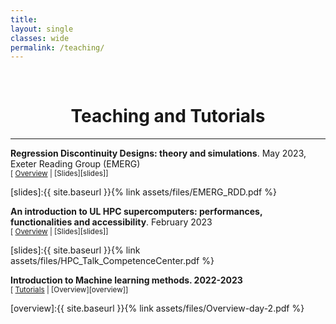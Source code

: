 ```yaml
---
title: 
layout: single
classes: wide
permalink: /teaching/
---
```

<br/> 

<!-- Google Tag Manager (noscript) -->
<noscript><iframe src="https://www.googletagmanager.com/ns.html?id=GTM-PNS829G"
height="0" width="0" style="display:none;visibility:hidden"></iframe></noscript>
<!-- End Google Tag Manager (noscript) -->

# <center> Teaching and Tutorials </center>
- - -
**Regression Discontinuity Designs: theory and simulations**. May 2023, Exeter Reading Group (EMERG) <br/>
<small>[ <a href="#/" onclick="visib('abstractRDD')">Overview</a> | [Slides][slides]]</small>

<div id="abstractRDD" style="display: none; text-align: justify; line-height: 1.2" ><small>
In this lecture, I present Regression Discontinuity Design (RDD) and Fuzzy Regression Design (FRD) for causal inference. I analyze how Ordinary Least Squares (OLS) and Local Linear Polynomial estimators perform when data generating processes deviate from assumptions. Through simulations, we uncover the robustness and limitations of these estimators in non-ideal scenarios. This lecture fosters a cautious approach to interpretation, highlighting the need to assess estimator behavior in the presence of assumption mismatches.
</small><br><br/></div>

[slides]:{{ site.baseurl }}{% link assets/files/EMERG_RDD.pdf %}

**An introduction to UL HPC supercomputers: performances, functionalities and accessibility**. February 2023 <br/>
<small>[ <a href="#/" onclick="visib('abstract')">Overview</a> | [Slides][slides]]</small>

<div id="abstract" style="display: none; text-align: justify; line-height: 1.2" ><small>
High-performance computers, also known as supercomputers, are specialized machines that perform highly advanced and complex computing tasks. They can solve problems that are too large or complex for regular computers. 
Since 2007, the University of Luxembourg (UL) has been operating a sizeable academic HPC facility that remains one of the references for HPC implementations within the country, offering a cutting-edge research infrastructure to Luxembourg public research. 
In this lunch session, I illustrate the HPC computational abilities. I discuss some UL HPC functionalities. Finally, I present some technical requirements for accessing and using this tool.
</small><br><br/></div>

[slides]:{{ site.baseurl }}{% link assets/files/HPC_Talk_CompetenceCenter.pdf %}

**Introduction to Machine learning methods. 2022-2023** <br/>
<small>[ <a href="#/" onclick="visib('tutorial')">Tutorials</a> | [Overview][overview]]</small>

<div id="tutorial" style="display: none; text-align: justify; line-height: 1.2">
  <ul>
    <li><a href="https://colab.research.google.com/drive/1DfI05FBO829VrpxRneV3d2pc9ZeIKrcn?usp=sharing">Predictor set</a></li>
    <li><a href="https://colab.research.google.com/drive/1A-6kw0lHkIZKnDqQmch3fcRT4r3QJrPR?usp=sharing">Cross-Validation</a></li>
    <li><a href="https://colab.research.google.com/drive/10Gdn7eGRXLO04OtVRuDilYtgsUIMk5nx?usp=sharing">Loss functions</a></li>
    <li><a href="https://colab.research.google.com/drive/1vMfSsVjJBZb8D4JX3LpZRUDASfvLlvVL?usp=sharing">Classification models</a></li>
    <li><a href="https://colab.research.google.com/drive/1-42OuE4HbOiYa7PGouRpBGBVncQJSos4?usp=sharing">Neural Networks</a></li>
    <li><a href="https://colab.research.google.com/drive/18gQTRbAe_LRP5Wnd_ka7HgYKsVZ9IBjh?usp=sharing">Convolutional Neural Networks for image classification</a></li>
  </ul>
</div>

[overview]:{{ site.baseurl }}{% link assets/files/Overview-day-2.pdf %}
<script>
function visib(id) {
  var x = document.getElementById(id);
  if (x.style.display === "none") {
    x.style.display = "block";
  } else {
    x.style.display = "none";
  }
}
</script>


